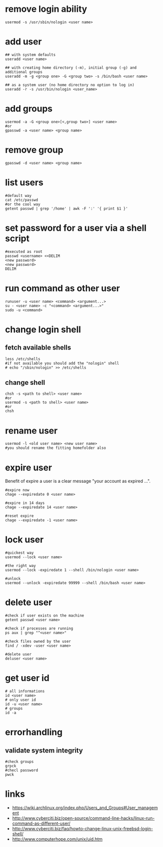 # remove login ability

```
usermod -s /usr/sbin/nologin <user name>
```

# add user

```
## with system defaults
useradd <user name>

## with creating home directory (-m), initial group (-g) and additional groups
useradd -m -g <group one> -G <group two> -s /bin/bash <user name>

## as a system user (no home directory no option to log in)
useradd -r -s /usr/bin/nologin <user_name>
```

# add groups

```
usermod -a -G <group one>[<,group two>] <user name>
#or
gpasswd -a <user name> <group name>
```

# remove group

```
gpasswd -d <user name> <group name>
```

# list users

```
#default way
cat /etc/passwd
#or the cool way
getent passwd | grep '/home' | awk -F ':' '{ print $1 }'
```

# set password for a user via a shell script

```
#executed as root
passwd <username> <<DELIM
<new password>
<new password>
DELIM
```

# run command as other user

```
runuser -u <user name> <command> <argument...>
su - <user name> -c "<command> <argument...>"
sudo -u <command>
```

# change login shell

## fetch available shells

```
less /etc/shells
#if not available you should add the "nologin" shell
# echo "/sbin/nologin" >> /etc/shells
```

## change shell

```
chsh -s <path to shell> <user name>
#or
usermod -s <path to shell> <user name>
#or
chsh
```

# rename user

```
usermod -l <old user name> <new user name>
#you should rename the fitting homefolder also
```

# expire user

Benefit of expire a user is a clear message "your account as expired ...".

```
#expire now
chage --expiredate 0 <user name>

#expire in 14 days
chage --expiredate 14 <user name>

#reset expire
chage --expiredate -1 <user name>
```

# lock user

```
#quickest way
usermod --lock <user name>

#the right way
usermod --lock -expiredate 1 --shell /bin/nologin <user name>

#unlock
usermod --unlock -expiredate 99999 --shell /bin/bash <user name>
```

# delete user

```
#check if user exists on the machine
getent passwd <user name>

#check if processes are running
ps aux | grep "^<user name>"

#check files owned by the user
find / -xdev -user <user name>

#delete user
deluser <user name>
```

# get user id

```
# all informations
id <user name>
# only user id
id -u <user name>
# groups
id -a
```

# errorhandling

## validate system integrity

```
#check groups
grpck
#checl password
pwck
```

# links

* https://wiki.archlinux.org/index.php/Users_and_Groups#User_management
* http://www.cyberciti.biz/open-source/command-line-hacks/linux-run-command-as-different-user/
* http://www.cyberciti.biz/faq/howto-change-linux-unix-freebsd-login-shell/
* http://www.computerhope.com/unix/uid.htm
